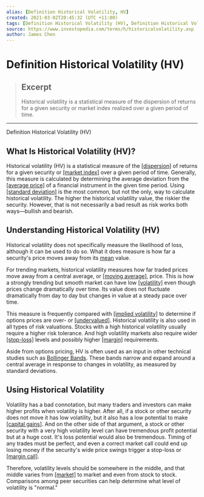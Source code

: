 ```yaml
---
alias: [Definition Historical Volatility, HV]
created: 2021-03-02T20:45:32 (UTC +11:00)
tags: [Definition Historical Volatility (HV), Definition Historical Volatility (HV)]
source: https://www.investopedia.com/terms/h/historicalvolatility.asp
author: James Chen
---
```


# Definition Historical Volatility (HV)

> ## Excerpt
> Historical volatility is a statistical measure of the dispersion of returns for a given security or market index realized over a given period of time.

---

Definition Historical Volatility (HV)
## What Is Historical Volatility (HV)?

Historical volatility (HV) is a statistical measure of the [[dispersion]](https://www.investopedia.com/terms/d/dispersion.asp) of returns for a given security or [[market index]](https://www.investopedia.com/terms/m/marketindex.asp) over a given period of time. Generally, this measure is calculated by determining the average deviation from the [[average price]](https://www.investopedia.com/terms/a/averageprice.asp) of a financial instrument in the given time period. Using [[standard deviation]](https://www.investopedia.com/terms/s/standarddeviation.asp) is the most common, but not the only, way to calculate historical volatility. The higher the historical volatility value, the riskier the security. However, that is not necessarily a bad result as risk works both ways—bullish and bearish.

## Understanding Historical Volatility (HV)

Historical volatility does not specifically measure the likelihood of loss, although it can be used to do so. What it does measure is how far a security's price moves away from its [mean](https://www.investopedia.com/terms/m/mean.asp) value.

For trending markets, historical volatility measures how far traded prices move away from a central average, or [[moving average]](https://www.investopedia.com/terms/m/movingaverage.asp), price. This is how a strongly trending but smooth market can have low [[volatility]](https://www.investopedia.com/terms/v/volatility.asp) even though prices change dramatically over time. Its value does not fluctuate dramatically from day to day but changes in value at a steady pace over time.

This measure is frequently compared with [[implied volatility]](https://www.investopedia.com/articles/investing-strategy/071616/implied-vs-historical-volatility-main-differences.asp) to determine if options prices are over- or [[undervalued]](https://www.investopedia.com/terms/u/undervalued.asp). Historical volatility is also used in all types of risk valuations. Stocks with a high historical volatility usually require a higher risk tolerance. And high volatility markets also require wider [[stop-loss]](https://www.investopedia.com/terms/s/stop-lossorder.asp) levels and possibly higher [[margin]](https://www.investopedia.com/terms/m/margin.asp) requirements.

Aside from options pricing, HV is often used as an input in other technical studies such as [Bollinger Bands](https://www.investopedia.com/terms/b/bollingerbands.asp). These bands narrow and expand around a central average in response to changes in volatility, as measured by standard deviations.

## Using Historical Volatility

Volatility has a bad connotation, but many traders and investors can make higher profits when volatility is higher. After all, if a stock or other security does not move it has low volatility, but it also has a low potential to make [[capital gains]](https://www.investopedia.com/terms/c/capitalgain.asp). And on the other side of that argument, a stock or other security with a very high volatility level can have tremendous profit potential but at a huge cost. It's loss potential would also be tremendous. Timing of any trades must be perfect, and even a correct market call could end up losing money if the security's wide price swings trigger a stop-loss or [[margin call]](https://www.investopedia.com/terms/m/margincall.asp).

Therefore, volatility levels should be somewhere in the middle, and that middle varies from [[market]](https://www.investopedia.com/terms/m/market.asp) to market and even from stock to stock. Comparisons among peer securities can help determine what level of volatility is "normal."
